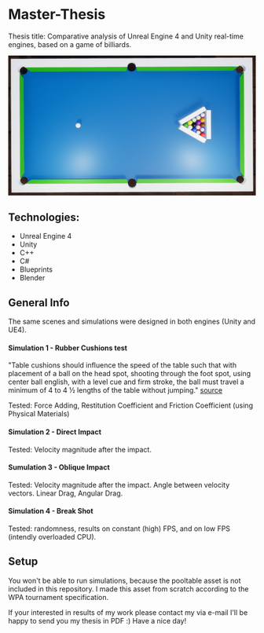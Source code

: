 # Master-Thesis

Thesis title: Comparative analysis of Unreal Engine 4 and Unity real-time
engines, based on a game of billiards.

![Pool Table](./images/pool2.PNG)

## Technologies:

* Unreal Engine 4
* Unity
* C++
* C#
* Blueprints
* Blender

## General Info

The same scenes and simulations were designed in both engines (Unity and UE4).

#### Simulation 1 - Rubber Cushions test

"Table cushions should influence the speed of the table such that with placement of a ball on the head spot, shooting through the foot spot, using center ball english, with a level cue and firm stroke, the ball must travel a minimum of 4 to 4 ½ lengths of the table without jumping." [source](https://wpapool.com/equipment-specifications/#Rail-and-Cushion)

Tested: Force Adding, Restitution Coefficient and Friction Coefficient (using Physical Materials)

#### Simulation 2 - Direct Impact

Tested: Velocity magnitude after the impact.

#### Sumulation 3 - Oblique Impact

Tested: Velocity magnitude after the impact. Angle between velocity vectors. Linear Drag, Angular Drag.

#### Simulation 4 - Break Shot

Tested: randomness, results on constant (high) FPS, and on low FPS (intendly overloaded CPU).

## Setup

You won't be able to run simulations, because the pooltable asset is not included in this repository.
I made this asset from scratch according to the WPA tournament specification.


If your interested in results of my work please contact my via e-mail I'll be happy to send you my thesis in PDF :)
Have a nice day!
